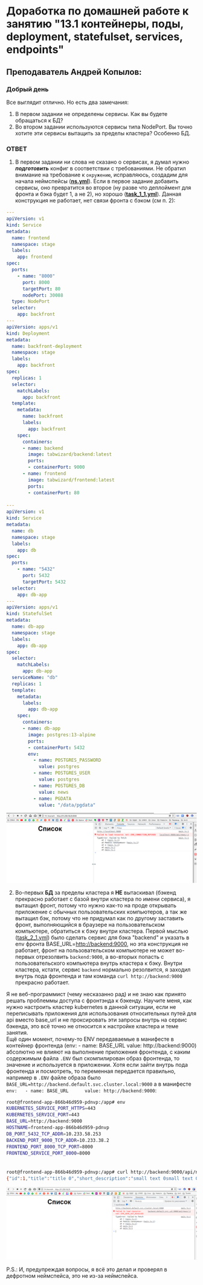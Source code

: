 # Доработка по домашней работе к занятию "13.1 контейнеры, поды, deployment, statefulset, services, endpoints"

## Преподаватель Андрей Копылов:

### Добрый день

Все выглядит отлично. Но есть два замечания:

1. В первом задании не определены сервисы. Как вы будете обращаться к БД?
2. Во втором задании используются сервисы типа NodePort. Вы точно хотите эти сервисы вытащить за пределы кластера? Особенно БД.

### ОТВЕТ

 1. В первом задании ни слова не сказано о сервисах, я думал нужно ***подготовить*** конфиг в соответствии с требованиями. Не обратил внимание на требование к `окружению`, исправляюсь, создадим для начала неймспейсы (**[ns.yml](./ns.yml)**). Если в первое задание добавить сервисы, оно превратится во второе (ну разве что деплоймент для фронта и бэка будет 1, а не 2), но хорошо (**[task_1_1.yml](./task_1_1.yml)**). Данная конструкция не работает, нет связи фронта с бэком (см п. 2):  

```yaml
---              
apiVersion: v1
kind: Service
metadata:
  name: frontend
  namespace: stage
  labels:
    app: frontend
spec:
  ports:
    - name: "8000"
      port: 8000
      targetPort: 80
      nodePort: 30088
  type: NodePort
  selector:
    app: backfront   
---
apiVersion: apps/v1
kind: Deployment
metadata:
  name: backfront-deployment
  namespace: stage
  labels:
    app: backfront
spec:
  replicas: 1
  selector:
    matchLabels:
      app: backfront
  template:
    metadata:
      name: backfront
      labels:
        app: backfront
    spec:
      containers:
      - name: backend
        image: tabwizard/backend:latest
        ports:
        - containerPort: 9000
      - name: frontend
        image: tabwizard/frontend:latest
        ports:
        - containerPort: 80

---
apiVersion: v1
kind: Service
metadata:
  name: db
  namespace: stage
  labels:
    app: db
spec:
  ports:
    - name: "5432"
      port: 5432
      targetPort: 5432
  selector:
    app: db-app        
---
apiVersion: apps/v1
kind: StatefulSet
metadata:
  name: db-app
  namespace: stage
  labels:
    app: db-app
spec:
  selector:
    matchLabels:
      app: db-app
  serviceName: "db"
  replicas: 1
  template:
    metadata:
      labels:
        app: db-app
    spec:
      containers:
      - name: db-app
        image: postgres:13-alpine
        ports:
        - containerPort: 5432
        env:
          - name: POSTGRES_PASSWORD
            value: postgres
          - name: POSTGRES_USER
            value: postgres
          - name: POSTGRES_DB
            value: news
          - name: PGDATA
            value: "/data/pgdata"
```  

[![Screenshot_20220202_071533.png](./Screenshot_20220202_071533.png)](./Screenshot_20220202_071533.png)  

 2. Во-первых **БД** за пределы кластера я **НЕ** вытаскивал (бэкенд прекрасно работает с базой внутри кластера по имени сервиса), я вытащил фронт, потому что нужно как-то на проде открывать приложение с обычных пользовательских компьютеров, а так же вытащил бэк, потому что не придумал как по другому заставить фронт, выполняющийся в браузере на пользовательском компьютере, обратиться к бэку внутри кластера. Первой мыслью ([task_2_1.yml](./task_2_1.yml)) было сделать сервис для бэка "backend" и указать в env фронта BASE_URL=<http://backend:9000>, но эта конструкция не работает, фронт на пользовательском компьютере не может во-первых отрезолвить `backend:9000`, а во-вторых попасть с пользовательского компьютера внутрь кластера к бэку. Внутри кластера, кстати, сервис `backend` нормально резолвится, я заходил внутрь пода фронтенда и там команда `curl http://backend:9000` прекрасно работает.  
   
   Я не веб-программист (чему несказанно рад) и не знаю как принято решать проблеммы доступа с фронтэнда к бэкенду. Научите меня, как нужно настроить кластер kubernetes в данной ситуации, если не переписывать приложения для использования относительных путей для api вместо base_url и не проксировать эти запросы внутрь на сервис бэкенда, это всё точно не относится к настройке кластера и теме занятия.  
   Ещё один момент, почему-то ENV передаваемые в манифесте в контейнер фронтенда (env:   - name: BASE_URL      value: http://backend:9000) абсолютно не влияют на выполнение приложения фронтенда, с каким содержимым файла `.ENV` был скомпилирован образ фронтенда, то значение и используется в приложении. Хотя если зайти внутрь пода фронтенда и посмотреть, то переменная передается правильно, например в `.ENV` файле образа было `BASE_URL=http://backend.default.svc.cluster.local:9000` а в манифесте `env:   - name: BASE_URL      value: http://backend:9000`:

```bash
root@frontend-app-866b46d959-pdnvp:/app# env
KUBERNETES_SERVICE_PORT_HTTPS=443
KUBERNETES_SERVICE_PORT=443
BASE_URL=http://backend:9000
HOSTNAME=frontend-app-866b46d959-pdnvp
DB_PORT_5432_TCP_ADDR=10.233.58.253
BACKEND_PORT_9000_TCP_ADDR=10.233.38.2
FRONTEND_PORT_8000_TCP_PORT=8000
FRONTEND_SERVICE_PORT_8000=8000


root@frontend-app-866b46d959-pdnvp:/app# curl http://backend:9000/api/news/1
{"id":1,"title":"title 0","short_description":"small text 0small text 0small text 0small text 0small text 0small text 0small text 0small text 0small text 0small text 0","description":"0 some more text, 0 some more text, 0 some more text, 0 some more text, 0 some more text, 0 some more text, 0 some more text, 0 some more text, 0 some more text, 0 some more text, 0 some more text, 0 some more text, 0 some more text, 0 some more text, 0 some more text, 0 some more text, 0 some more text, 0 some more text, 0 some more text, 0 some more text, 0 some more text, 0 some more text, 0 some more text, 0 some more text, 0 some more text, 0 some more text, 0 some more text, 0 some more text, 0 some more text, 0 some more text, 0 some more text, 0 some more text, 0 some more text, 0 some more text, 0 some more text, 0 some more text, 0 some more text, 0 some more text, 0 some more text, 0 some more text, 0 some more text, 0 some more text, 0 some more text, 0 some more text, 0 some more text, 0 some more text, 0 some more text, 0 some more text, 0 some more text, 0 some more text, 0 some more text, 0 some more text, 0 some more text, 0 some more text, 0 some more text, 0 some more text, 0 some more text, 0 some more text, 0 some more text, 0 some more text, 0 some more text, 0 some more text, 0 some more text, 0 some more text, 0 some more text, 0 some more text, 0 some more text, 0 some more text, 0 some more text, 0 some more text, 0 some more text, 0 some more text, 0 some more text, 0 some more text, 0 some more text, 0 some more text, 0 some more text, 0 some more text, 0 some more text, 0 some more text, 0 some more text, 0 some more text, 0 some more text, 0 some more text, 0 some more text, 0 some more text, 0 some more text, 0 some more text, 0 some more text, 0 some more text, 0 some more text, 0 some more text, 0 some more text, 0 some more text, 0 some more text, 0 some more text, 0 some more text, 0 some more text, 0 some more text, 0 some more text, ","preview":"/static/image.png"}
```
[![Screenshot_20220202_085540.png](./Screenshot_20220202_085540.png)](./Screenshot_20220202_085540.png)

P.S.: И, предупреждая вопросы, я всё это делал и проверял в дефротном неймспейса, это не из-за неймспейса.
